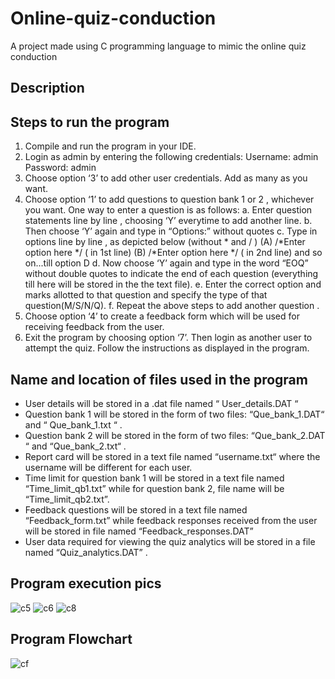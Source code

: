 # Online-quiz-conduction
A project made using C programming language to mimic the online quiz conduction

## Description

## Steps to run the program

1. Compile and run the program in your IDE.
2. Login as admin by entering the following credentials:
             Username:  admin
             Password:  admin
3. Choose option  ‘3’  to add other user credentials. Add as many as you want.
4. Choose option  ‘1’  to add questions to question bank 1 or 2 , whichever you want.
   One way to enter a question is as follows:
      a. Enter question statements line by line , choosing ‘Y’ everytime to add another line.
      b. Then choose ‘Y’ again and type in “Options:” without quotes
      c. Type in options line by line , as depicted below (without * and / )
                        (A)  /*Enter option here */          ( in 1st line)
                        (B)  /*Enter option here */          ( in 2nd line)
                           and so on...till option D
      d. Now choose ‘Y’ again and type in the word “EOQ” without double quotes to
         indicate the end of each question (everything till here will be stored in the the text file).
      e.  Enter the correct option and marks allotted to that question and specify the type of that question(M/S/N/Q).
      f.  Repeat the above steps to add another question .
5. Choose option ‘4’ to create a feedback form which will be used for receiving feedback from the user.
6. Exit the program by choosing option ‘7’. Then login as another user to attempt the quiz. Follow the instructions as displayed in the program.

## Name and location of files used in the program

* User details will be stored in a .dat file named  “ User_details.DAT “ 
* Question bank 1 will be stored in the form of two files:  “Que_bank_1.DAT“  and  “ Que_bank_1.txt “  .
* Question bank 2 will be stored in the form of two files:  “Que_bank_2.DAT “  and  “Que_bank_2.txt“ .
* Report card will be stored in a text file named  “username.txt“ where the username will be different for each user.
* Time limit for question bank 1 will be stored in a text file named “Time_limit_qb1.txt” while for question bank 2, file name will be  “Time_limit_qb2.txt”.
* Feedback questions will be stored in a text file named “Feedback_form.txt” while feedback responses received from the user will be stored in file named      “Feedback_responses.DAT”
* User data required for viewing the quiz analytics will be stored in a file named “Quiz_analytics.DAT” .

## Program execution pics
![c5](https://user-images.githubusercontent.com/104520126/165797162-ed605f08-8326-4de4-8160-d9aa92c94f9c.png)
![c6](https://user-images.githubusercontent.com/104520126/165797193-05b3e936-2526-4499-a7a6-0aead899fd25.png)
![c8](https://user-images.githubusercontent.com/104520126/165797224-745dc69e-b1cf-44a6-8278-a610c7efa8af.png)

## Program Flowchart
![cf](https://user-images.githubusercontent.com/104520126/165797245-b05a4141-d0d4-4001-b481-a155d87c928d.png)




